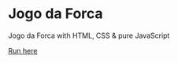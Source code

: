 # Jogo da Forca
Jogo da Forca with HTML, CSS & pure JavaScript

[Run here](https://rodrigocloureiro.github.io/JogoForca/)
